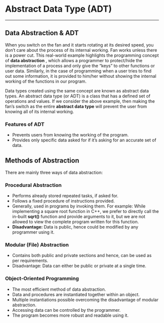 # Abstract Data Type (ADT)

---

## Data Abstraction & ADT

When you switch on the fan and it starts rotating at its desired speed, you don’t
care about the process of its internal working. Fan works unless there is a power
cut. This real-world example highlights the programming concept of **data
abstraction** , which allows a programmer to protect/hide the implementation of a
process and only give the “keys” to other functions or user data. Similarly, in the
case of programming when a user tries to find out some information, it is provided
to him/her without showing the internal working of the functions in our program.

Data types created using the same concept are known as abstract data types. An
abstract data type (or ADT) is a class that has a defined set of operations and
values. If we consider the above example, then making the fan’s switch as the entire
**abstract data type** will prevent the user from knowing all of its internal working.

### Features of ADT

- Prevents users from knowing the working of the program.
- Provides only specific data asked for if it’s asking for an accurate set of data.

## Methods of Abstraction

There are mainly three ways of data abstraction:

### Procedural Abstraction

- Performs already stored repeated tasks, if asked for.
- Follows a fixed procedure of instructions provided.
- Generally, used in programs by invoking them. For example: While
  implementing a square root function in C++, we prefer to directly call the
  in-built **sqrt()** function and provide arguments to it, but we are not allowed
  to view the complete program written for this function.
- **Disadvantage:** Data is public, hence could be modified by any programmer
  using it.

### Modular (File) Abstraction

- Contains both public and private sections and hence, can be used as per
  requirements.
- Disadvantage: Data can either be public or private at a single time.

### Object-Oriented Programming

- The most efficient method of data abstraction.
- Data and procedures are instantiated together within an object.
- Multiple instantiations possible overcoming the disadvantage of modular
  abstraction.
- Accessing data can be controlled by the programmer.
- The program becomes more robust and readable using it.
